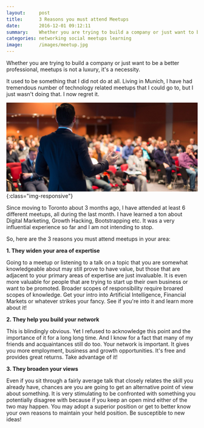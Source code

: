 ```yaml
---
layout:     post
title:      3 Reasons you must attend Meetups
date:       2016-12-01 09:12:11
summary:    Whether you are trying to build a company or just want to be a better professional, meetups is not a luxury, it’s a necessity...
categories: networking social meetups learning
image:      /images/meetup.jpg
---
```


Whether you are trying to build a company or just want to be a better professional, meetups is not a luxury, it's a necessity.

It used to be something that I did not do at all. Living in Munich, I have had tremendous number of technology related meetups 
that I could go to, but I just wasn't doing that. I now regret it.

![See all these happy people talking to each other?](/images/meetup.jpg){:class="img-responsive"}

Since moving to Toronto about 3 months ago, I have attended at least 6 different meetups, all during the last month. 
I have learned a ton about Digital Marketing, Growth Hacking, Bootstrapping etc. 
It was a very influential experience so far and I am not intending to stop.

So, here are the 3 reasons you must attend meetups in your area:

**1. They widen your area of expertise**

Going to a meetup or listening to a talk on a topic that you are somewhat knowledgeable about may still prove to have value, 
but those that are adjacent to your primary areas of expertise are just invaluable. 
It is even more valuable for people that are trying to start up their own business or want to be promoted. 
Broader scopes of responsibility require broared scopes of knowledge. 
Get your intro into Artificial Intelligence, Financial Markets or whatever strikes your fancy. 
See if you're into it and learn more about it!

**2. They help you build your network**

This is blindingly obvious. Yet I refused to acknowledge this point and the importance of it for a long long time. 
And I know for a fact that many of my friends and acquaintances still do too. Your network is important. 
It gives you more employment, business and growth opportunities. It's free and provides great returns. 
Take advantage of it!

**3. They broaden your views**

Even if you sit through a fairly average talk that closely relates the skill you already have, 
chances are you are going to get an alternative point of view about something. 
It is very stimulating to be confronted with something you potentially disagree with because 
if you keep an open mind either of the two may happen. 
You may adopt a superior position or get to better know your own reasons to maintain your held position. 
Be susceptible to new ideas!
